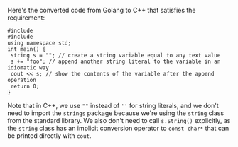 Here's the converted code from Golang to C++ that satisfies the requirement:
```
#include 
#include 
using namespace std;
int main() {
 string s = ""; // create a string variable equal to any text value
 s += "foo"; // append another string literal to the variable in an idiomatic way
 cout << s; // show the contents of the variable after the append operation
 return 0;
}
```
Note that in C++, we use `""` instead of `''` for string literals, and we don't need to import the `strings` package because we're using the `string` class from the standard library. We also don't need to call `s.String()` explicitly, as the `string` class has an implicit conversion operator to `const char*` that can be printed directly with `cout`.

